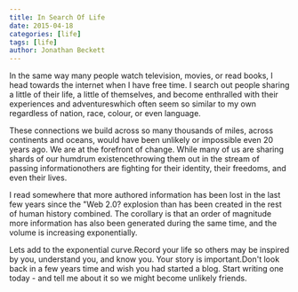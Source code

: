 ```yaml
---
title: In Search Of Life
date: 2015-04-18
categories: [life]
tags: [life]
author: Jonathan Beckett
---
```


In the same way many people watch television, movies, or read books, I head towards the internet when I have free time. I search out people sharing a little of their life, a little of themselves, and become enthralled with their experiences and adventureswhich often seem so similar to my own regardless of nation, race, colour, or even language.

These connections we build across so many thousands of miles, across continents and oceans, would have been unlikely or impossible even 20 years ago. We are at the forefront of change. While many of us are sharing shards of our humdrum existencethrowing them out in the stream of passing informationothers are fighting for their identity, their freedoms, and even their lives.

I read somewhere that more authored information has been lost in the last few years since the "Web 2.0? explosion than has been created in the rest of human history combined. The corollary is that an order of magnitude more information has also been generated during the same time, and the volume is increasing exponentially.

Lets add to the exponential curve.Record your life so others may be inspired by you, understand you, and know you. Your story is important.Don't look back in a few years time and wish you had started a blog. Start writing one today - and tell me about it so we might become unlikely friends.